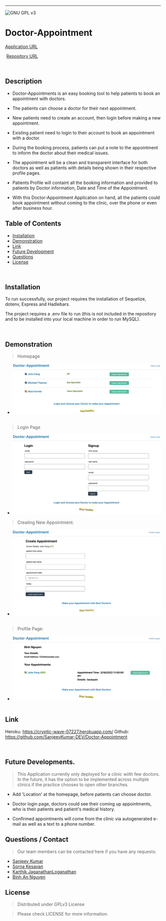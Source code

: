 
----------------------------------
![GNU GPL v3](https://img.shields.io/badge/License-GPLv3-blue.svg)
# Doctor-Appointment 

[Application URL](https://cryptic-wave-07227.herokuapp.com/)

​
[Repository URL ](https://github.com/SanjeevKumar-DEV/Doctor-Appointment)

​
## Description
- Doctor-Appointments is an easy booking tool to help patients to book an appointment with doctors. 

- The patients can choose a doctor for their next appointment. 

- New patients need to create an account, then login before making a new appointment.

- Existing patient need to login to their account to book an appointment with a doctor. 

- During the booking process, patients can put a note to the appointment to inform the doctor about their medical issues. 

- The appointment will be a clean and transparent interface for both doctors as well as patients with details being shown in their respective profile pages.

- Patients Profile will containt all the booking information and provided to patients by Doctor information, Date and Time of the Appointment. 

- With this Doctor-Appointment Application on hand, all the patients could book appointment without coming to the clinic, over the phone or even after business hour. 

 

## Table of Contents
- [Installation](#Installation)
- [Demonstration](#Demonstration)
- [Link](#Link)
- [Future Development](#Future-Development)
- [Questions](#Questions)
- [License](#License)

​
## Installation
​To run successfully, our project requires the installation of Sequelize, dotenv, Express and Hadlebars. 

The project requires a .env file to run (this is not included in the repository and to be installed into your local machine in order to run MySQL).

​
## Demonstration 
> Homepage
​
- ![alt text](https://github.com/SanjeevKumar-DEV/Doctor-Appointment/blob/main/documents/screenshots/HomePage.png?raw=true)
​
> Login Page 
​
- ![alt text](https://github.com/SanjeevKumar-DEV/Doctor-Appointment/blob/main/documents/screenshots/Login.png?raw=true)

> Creating New Appointment. 
​
- ![alt text](https://github.com/SanjeevKumar-DEV/Doctor-Appointment/blob/main/documents/screenshots/CreateAppointment.png?raw=true)
​
> Profile Page:
​
- ![alt text](https://github.com/SanjeevKumar-DEV/Doctor-Appointment/blob/main/documents/screenshots/Profile.png?raw=true)
​
​
## Link ​

Heroku: https://cryptic-wave-07227.herokuapp.com/ 
Github: https://github.com/SanjeevKumar-DEV/Doctor-Appointment

​

## Future Developments. 
> This Application currently only deployed for a clinic wiith few doctors.  
In the future, it has the option to be implemented across multiple clinics if the practice chooses to open other branches.  

- Add 'Location' at the homepage, before patients can choose doctor. 

- Doctor login page, doctors could see their coming up appointments, who is their patients and patient's medical history. 

- Confirmed appointments will come from the clinic via autogenerated e-mail as well as a text to a phone number. 

## Questions / Contact​
> Our team members can be contacted here if you have any requests: 
- [Sanjeev Kumar](https://github.com/SanjeevKumar-DEV)
- [Sorna Kesavan](https://github.com/alsornak)
- [Karthik JaganathanLoganathan](https://github.com/Karthik-JaganathanLoganathan) 
- [Binh An Nguyen](https://github.com/AndyNg0712)

## License
> Distributed under GPLv3 License 

> Please check LICENSE for more information. 